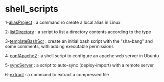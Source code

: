 # shell_scripts
1-[aliasProject](./aliasProject) : a command ro create a local alias in Linux 

2-[listDirectory](./listDirectory) : a script to list a directory contents according to the type 

3-[templateBashScr](./templateBashScr) : create an initial bash script with the "sha-bang" and some comments, with adding executable permissions 

4-[confApache2](./confApache2) : a shell script to configure an apache web server in Ubuntu 

5-[syncServer](./syncServer) : a script to auto-sync (deploy-import) with a remote server 

6-[extract](./extract) : a command to extract a compressed file
